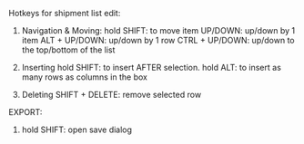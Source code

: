 Hotkeys for shipment list edit:

1. Navigation & Moving:
    hold SHIFT:         to move item
    UP/DOWN:            up/down by 1 item
    ALT + UP/DOWN:      up/down by 1 row
    CTRL + UP/DOWN:     up/down to the top/bottom of the list

2. Inserting
    hold SHIFT:         to insert AFTER selection.
    hold ALT:           to insert as many rows as columns in the box

3. Deleting
    SHIFT + DELETE:     remove selected row

EXPORT:
1. hold SHIFT:          open save dialog
